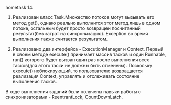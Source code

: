 hometask 14.
1. Реализован класс Task.Множество потоков могут вызывать его метод get(), однако реально выполнится этот метод лишь в одном
потоке, остальным будет просто возвращен посчитанный результат(без затрат на синхронизацию). Exception во время выполнения
также считается результатом.

2. Реализовано два интерфейса - ExecutionManager и Context. Первый в своем методе execute() принимает массив тасков и один
Runnable, run() которого будет вызван один раз после выполнения всех тасков(для этого таски не должны быть отменены).
Поскольку execute() неблокирующий, то пользователю возвращается реализация Context, управлять и отслеживать состояние выполнения
тасков.

В ходе выполнения заданий были получены навыки работы с синхронизаторами - ReentrantLock, CountDownLatch.

